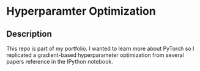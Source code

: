 # Hyperparamter Optimization

## Description

This repo is part of my portfolio. I wanted to learn more about PyTorch so I replicated a gradient-based hyperparameter optimization from several papers reference in the IPython notebook.